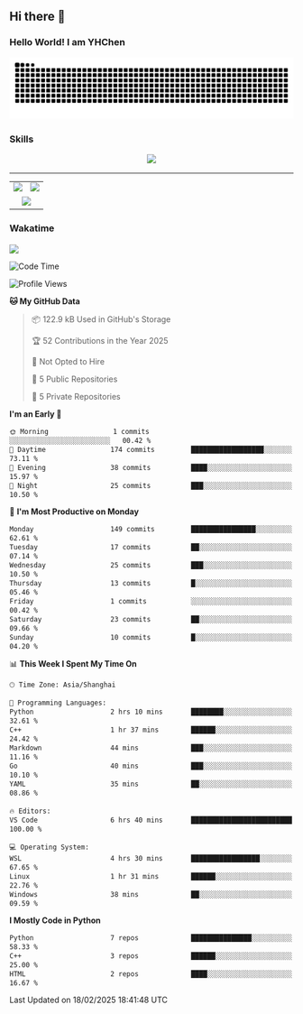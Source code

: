 
## Hi there 👋

<!--
**YHChen0511/YHChen0511** is a ✨ _special_ ✨ repository because its `README.md` (this file) appears on your GitHub profile.

Here are some ideas to get you started:

- 🔭 I’m currently working on ...
- 🌱 I’m currently learning ...
- 👯 I’m looking to collaborate on ...
- 🤔 I’m looking for help with ...
- 💬 Ask me about ...
- 📫 How to reach me: ...
- 😄 Pronouns: ...
- ⚡ Fun fact: ...
-->
### Hello World!  I am YHChen

![](https://raw.githubusercontent.com/YHChen0511/YHChen0511/refs/heads/output/github-contribution-grid-snake.svg)

### Skills

<p align="center">
  <a href="https://skillicons.dev">
    <img src="https://skillicons.dev/icons?i=python,pytorch,cpp,c,git,docker,sqlite,latex,java,go" />
  </a>
</p>

---
<div align="center">
  <table style="width:100%;">
    <tr>
      <!-- 第一个图片 -->
      <td align="center">
        <img height='200' src="https://github-readme-stats.vercel.app/api?username=YHChen0511&show_icons=true" />
      </td>
      <!-- 第二个图片 -->
      <td align="center">
        <img height='200' src="https://github-readme-stats.vercel.app/api/top-langs/?username=YHChen0511&layout=compact" />
      </td>
    </tr>
    <!-- 第三个图片 -->
    <tr>
      <td colspan="2" align="center">
        <img height="220" src="https://github-readme-activity-graph.vercel.app/graph?username=YHChen0511&theme=github-compact&hide_border=true&area=true" />
      </td>
    </tr>
  </table>
</div>

### Wakatime
<img align="center" src="https://github-readme-stats.vercel.app/api/wakatime?username=YHChen0511&theme=transparent&hide_border=true&layout=compact&langs_count=20&range=last_30_days" />

<!--START_SECTION:waka-->
![Code Time](http://img.shields.io/badge/Code%20Time-6%20hrs%2058%20mins-blue)

![Profile Views](http://img.shields.io/badge/Profile%20Views-124-blue)

**🐱 My GitHub Data** 

> 📦 122.9 kB Used in GitHub's Storage 
 > 
> 🏆 52 Contributions in the Year 2025
 > 
> 🚫 Not Opted to Hire
 > 
> 📜 5 Public Repositories 
 > 
> 🔑 5 Private Repositories 
 > 
**I'm an Early 🐤** 

```text
🌞 Morning                1 commits           ░░░░░░░░░░░░░░░░░░░░░░░░░   00.42 % 
🌆 Daytime                174 commits         ██████████████████░░░░░░░   73.11 % 
🌃 Evening                38 commits          ████░░░░░░░░░░░░░░░░░░░░░   15.97 % 
🌙 Night                  25 commits          ███░░░░░░░░░░░░░░░░░░░░░░   10.50 % 
```
📅 **I'm Most Productive on Monday** 

```text
Monday                   149 commits         ████████████████░░░░░░░░░   62.61 % 
Tuesday                  17 commits          ██░░░░░░░░░░░░░░░░░░░░░░░   07.14 % 
Wednesday                25 commits          ███░░░░░░░░░░░░░░░░░░░░░░   10.50 % 
Thursday                 13 commits          █░░░░░░░░░░░░░░░░░░░░░░░░   05.46 % 
Friday                   1 commits           ░░░░░░░░░░░░░░░░░░░░░░░░░   00.42 % 
Saturday                 23 commits          ██░░░░░░░░░░░░░░░░░░░░░░░   09.66 % 
Sunday                   10 commits          █░░░░░░░░░░░░░░░░░░░░░░░░   04.20 % 
```


📊 **This Week I Spent My Time On** 

```text
🕑︎ Time Zone: Asia/Shanghai

💬 Programming Languages: 
Python                   2 hrs 10 mins       ████████░░░░░░░░░░░░░░░░░   32.61 % 
C++                      1 hr 37 mins        ██████░░░░░░░░░░░░░░░░░░░   24.42 % 
Markdown                 44 mins             ███░░░░░░░░░░░░░░░░░░░░░░   11.16 % 
Go                       40 mins             ███░░░░░░░░░░░░░░░░░░░░░░   10.10 % 
YAML                     35 mins             ██░░░░░░░░░░░░░░░░░░░░░░░   08.86 % 

🔥 Editors: 
VS Code                  6 hrs 40 mins       █████████████████████████   100.00 % 

💻 Operating System: 
WSL                      4 hrs 30 mins       █████████████████░░░░░░░░   67.65 % 
Linux                    1 hr 31 mins        ██████░░░░░░░░░░░░░░░░░░░   22.76 % 
Windows                  38 mins             ██░░░░░░░░░░░░░░░░░░░░░░░   09.59 % 
```

**I Mostly Code in Python** 

```text
Python                   7 repos             ███████████████░░░░░░░░░░   58.33 % 
C++                      3 repos             ██████░░░░░░░░░░░░░░░░░░░   25.00 % 
HTML                     2 repos             ████░░░░░░░░░░░░░░░░░░░░░   16.67 % 
```




 Last Updated on 18/02/2025 18:41:48 UTC
<!--END_SECTION:waka-->